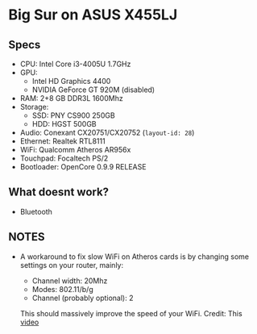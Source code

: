 # Big Sur on ASUS X455LJ

## Specs
- CPU: Intel Core i3-4005U 1.7GHz
- GPU:
  - Intel HD Graphics 4400
  - NVIDIA GeForce GT 920M (disabled)
- RAM: 2+8 GB DDR3L 1600Mhz
- Storage:
  - SSD: PNY CS900 250GB
  - HDD: HGST 500GB
- Audio: Conexant CX20751/CX20752 (`layout-id: 28`)
- Ethernet: Realtek RTL8111
- WiFi: Qualcomm Atheros AR956x
- Touchpad: Focaltech PS/2
- Bootloader: OpenCore 0.9.9 RELEASE

## What doesnt work?
- Bluetooth

## NOTES
- A workaround to fix slow WiFi on Atheros cards is by changing some settings on your router, mainly:
  - Channel width: 20Mhz
  - Modes: 802.11/b/g
  - Channel (probably optional): 2
 
  This should massively improve the speed of your WiFi. Credit: This [video](https://www.youtube.com/watch?v=oUJbUEsG9rI)
